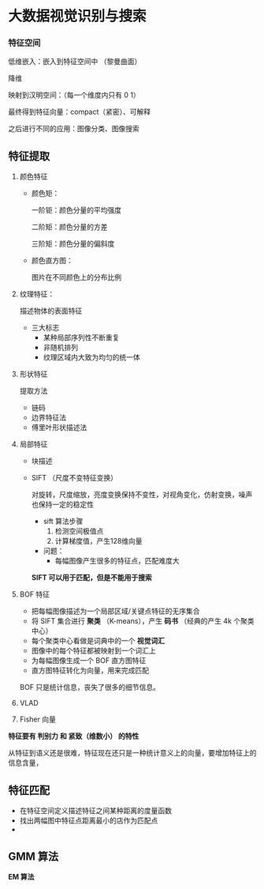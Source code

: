 # 大数据视觉识别与搜索



### 特征空间

低维嵌入：嵌入到特征空间中 （黎曼曲面）

降维  

映射到汉明空间：（每一个维度内只有 0 1）

最终得到特征向量：compact（紧密）、可解释

之后进行不同的应用：图像分类、图像搜索

## 特征提取

1. 颜色特征

   - 颜色矩：

     一阶钜：颜色分量的平均强度

     二阶矩：颜色分量的方差

     三阶矩：颜色分量的偏斜度

   - 颜色直方图：

     图片在不同颜色上的分布比例

2. 纹理特征：

   描述物体的表面特征

   - 三大标志
     - 某种局部序列性不断重复
     - 非随机排列
     - 纹理区域内大致为均匀的统一体

3. 形状特征

   提取方法

   - 链码
   - 边界特征法
   - 傅里叶形状描述法

4. 局部特征

   - 块描述

   - SIFT （尺度不变特征变换）

     对旋转，尺度缩放，亮度变换保持不变性，对视角变化，仿射变换，噪声也保持一定的稳定性

     - sift 算法步骤
       1. 检测空间极值点
       2. 计算梯度值，产生128维向量
     - 问题：
       - 每幅图像产生很多的特征点，匹配难度大
     
     **SIFT 可以用于匹配，但是不能用于搜索**

5. BOF 特征

   - 把每幅图像描述为一个局部区域/关键点特征的无序集合
   - 将 SIFT 集合进行 **聚类** （K-means），产生 **码书** （经典的产生 4k 个聚类中心）
   - 每个聚类中心看做是词典中的一个 **视觉词汇** 
   - 图像中的每个特征都被映射到一个词汇上
   - 为每幅图像生成一个 BOF 直方图特征
   - 直方图特征转化为向量，用来完成匹配

   BOF 只是统计信息，丧失了很多的细节信息。

6. VLAD 

7. Fisher 向量







**特征要有 判别力 和 紧致（维数小） 的特性**

从特征到语义还是很难，特征现在还只是一种统计意义上的向量，要增加特征上的信息含量，



## 特征匹配

- 在特征空间定义描述特征之间某种距离的度量函数
- 找出两幅图中特征点距离最小的店作为匹配点
- 

## GMM 算法

**EM 算法**

